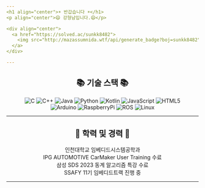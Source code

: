 ```yaml
---
<h1 align="center">☀️ 반갑습니다 ☀️</h1>
<p align="center">😄 강형남입니다.😄</p>

<div align="center">
  <a href="https://solved.ac/sunkk8482">
    <img src="http://mazassumnida.wtf/api/generate_badge?boj=sunkk8482" alt="Solved.ac Profile" />
  </a>
</div>

---
```


<h2 align="center">📚 기술 스택 📚</h2>
<div align="center">
  <img src="https://img.shields.io/badge/C-A8B9CC?style=for-the-badge&logo=C&logoColor=white" alt="C"/>
  <img src="https://img.shields.io/badge/C++-00599C?style=for-the-badge&logo=C++&logoColor=white" alt="C++"/>
  <img src="https://img.shields.io/badge/Java-007396?style=for-the-badge&logo=java&logoColor=white" alt="Java"/>
  <img src="https://img.shields.io/badge/Python-3776AB?style=for-the-badge&logo=python&logoColor=white" alt="Python"/>
  <img src="https://img.shields.io/badge/Kotlin-7F52FF?style=for-the-badge&logo=Kotlin&logoColor=white" alt="Kotlin"/>
  <img src="https://img.shields.io/badge/JavaScript-F7DF1E?style=for-the-badge&logo=javascript&logoColor=white" alt="JavaScript"/>
  <img src="https://img.shields.io/badge/HTML5-E34F26?style=for-the-badge&logo=html5&logoColor=white" alt="HTML5"/>
</div>
<div align="center">
  <img src="https://img.shields.io/badge/Arduino-00878F?style=for-the-badge&logo=Arduino&logoColor=white" alt="Arduino"/>
  <img src="https://img.shields.io/badge/RaspberryPi-A22846?style=for-the-badge&logo=RaspberryPi&logoColor=white" alt="RaspberryPi"/>
  <img src="https://img.shields.io/badge/ROS-22314E?style=for-the-badge&logo=ROS&logoColor=white" alt="ROS"/>
  <img src="https://img.shields.io/badge/Linux-FCC624?style=for-the-badge&logo=Linux&logoColor=white" alt="Linux"/>
</div>

---

<h2 align="center">📜 학력 및 경력 📜</h2>
<p align="center">
  인천대학교 임베디드시스템공학과<br/>
  IPG AUTOMOTIVE CarMaker User Training 수료<br/>
  삼성 SDS 2023 동계 알고리즘 특강 수료<br/>
  SSAFY 11기 임베디드트랙 진행 중<br/>
</p>

---

<!--
**sunkk8482/sunkk8482** is a ✨ _special_ ✨ repository because its `README.md` (this file) appears on your GitHub profile.

Here are some ideas to get you started:

- 🔭 I’m currently working on ...
- 🌱 I’m currently learning ...
- 👯 I’m looking to collaborate on ...
- 🤔 I’m looking for help with ...
- 💬 Ask me about ...
- 📫 How to reach me: ...
- 😄 Pronouns: ...
- ⚡ Fun fact: ...
-->

